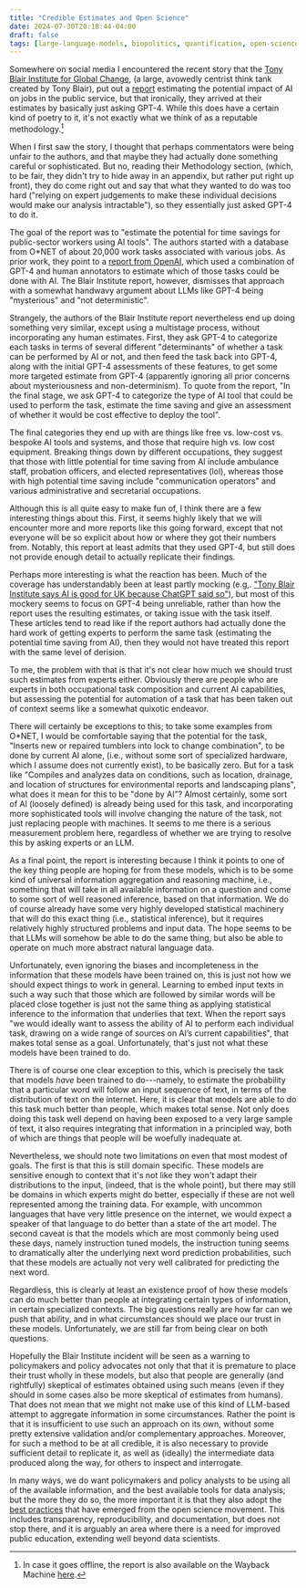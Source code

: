 ```yaml
---
title: "Credible Estimates and Open Science"
date: 2024-07-30T20:18:44-04:00
draft: false
tags: [large-language-models, biopolitics, quantification, open-science, openai]
---
```



Somewhere on social media I encountered the recent story that the [Tony Blair Institute for Global Change](https://www.institute.global/), (a large, avowedly centrist think tank created by Tony Blair), put out a [report](https://web.archive.org/web/20240709092248/https://assets.ctfassets.net/75ila1cntaeh/45YsrTDwevNRvsTsZ5dZGS/fc9805fa3a5a1de3c931d0446dcec239/Tony_Blair_Institute_for_Global_Change__The_Potential_Impact_of_AI_on_the_Public-Sector_Workforce__July_2024.pdf) estimating the potential impact of AI on jobs in the public service, but that ironically, they arrived at their estimates by basically just asking GPT-4. While this does have a certain kind of poetry to it, it's not exactly what we think of as a reputable methodology.[^1]

When I first saw the story, I thought that perhaps commentators were being unfair to the authors, and that maybe they had actually done something careful or sophisticated. But no, reading their Methodology section, (which, to be fair, they didn't try to hide away in an appendix, but rather put right up front), they do come right out and say that what they wanted to do was too hard ("relying on expert judgements to make these individual decisions would make our analysis intractable"), so they essentially just asked GPT-4 to do it.

The goal of the report was to "estimate the potential for time savings for public-sector workers using AI tools". The authors started with a database from O*NET of about 20,000 work tasks associated with various jobs. As prior work, they point to a [report from OpenAI](https://arxiv.org/pdf/2303.10130), which used a combination of GPT-4 and human annotators to estimate which of those tasks could be done with AI. The Blair Institute report, however, dismisses that approach with a somewhat handwavy argument about LLMs like GPT-4 being "mysterious" and "not deterministic".

Strangely, the authors of the Blair Institute report nevertheless end up doing something very similar, except using a multistage process, without incorporating any human estimates. First, they ask GPT-4 to categorize each tasks in terms of several different "determinants" of whether a task can be performed by AI or not, and then feed the task back into GPT-4, along with the initial GPT-4 assessments of these features, to get some more targeted estimate from GPT-4 (apparently ignoring all prior concerns about mysteriousness and non-determinism). To quote from the report, "In the final stage, we ask GPT-4 to categorize the type of AI tool that could be used to perform the task, estimate the time saving and give an assessment of whether it would be cost effective to deploy the tool".

The final categories they end up with are things like free vs. low-cost vs. bespoke AI tools and systems, and those that require high vs. low cost equipment. Breaking things down by different occupations, they suggest that those with little potential for time saving from AI include ambulance staff, probation officers, and elected representatives (lol), whereas those with high potential time saving include "communication operators" and various administrative and secretarial occupations.

Although this is all quite easy to make fun of, I think there are a few interesting things about this. First, it seems highly likely that we will encounter more and more reports like this going forward, except that not everyone will be so explicit about how or where they got their numbers from. Notably, this report at least admits that they used GPT-4, but still does not provide enough detail to actually replicate their findings.

Perhaps more interesting is what the reaction has been. Much of the coverage has understandably been at least partly mocking (e.g,. ["Tony Blair Institute says AI is good for UK because ChatGPT said so"](https://cointelegraph.com/news/tony-blair-institute-artificial-intelligence-ai-uk-chat-gpt-automation)), but most of this mockery seems to focus on GPT-4 being unreliable, rather than how the report uses the resulting estimates, or taking issue with the task itself.  These articles tend to read like if the report authors had actually done the hard work of getting experts to perform the same task (estimating the potential time saving from AI), then they would not have treated this report with the same level of derision.

To me, the problem with that is that it's not clear how much we should trust such estimates from experts either. Obviously there are people who are experts in both occupational task composition and current AI capabilities, but assessing the potential for automation of a task that has been taken out of context seems like a somewhat quixotic endeavor.

There will certainly be exceptions to this; to take some examples from O*NET, I would be comfortable saying that the potential for the task, "Inserts new or repaired tumblers into lock to change combination", to be done by current AI alone, (i.e., without some sort of specialized hardware, which I assume does not currently exist), to be basically zero. But for a task like "Compiles and analyzes data on conditions, such as location, drainage, and location of structures for environmental reports and landscaping plans", what does it mean for this to be "done by AI"? Almost certainly, some sort of AI (loosely defined) is already being used for this task, and incorporating more sophisticated tools will involve changing the nature of the task, not just replacing people with machines. It seems to me there is a serious measurement problem here, regardless of whether we are trying to resolve this by asking experts or an LLM.

As a final point, the report is interesting because I think it points to one of the key thing people are hoping for from these models, which is to be some kind of universal information aggregation and reasoning machine, i.e., something that will take in all available information on a question and come to some sort of well reasoned inference, based on that information. We do of course already have some very highly developed statistical machinery that will do this exact thing (i.e., statistical inference), but it requires relatively highly structured problems and input data. The hope seems to be that LLMs will somehow be able to do the same thing, but also be able to operate on much more abstract natural language data.

Unfortunately, even ignoring the biases and incompleteness in the information that these models have been trained on, this is just not how we should expect things to work in general. Learning to embed input texts in such a way such that those which are followed by similar words will be placed close together is just not the same thing as applying statistical inference to the information that underlies that text. When the report says "we would ideally want to assess the ability of AI to perform each individual task, drawing on a wide range of sources on AI’s current capabilities", that makes total sense as a goal. Unfortunately, that's just not what these models have been trained to do.

There is of course one clear exception to this, which is precisely the task that models *have* been trained to do---namely, to estimate the probability that a particular word will follow an input sequence of text, in terms of the distribution of text on the internet. Here, it is clear that models are able to do this task much better than people, which makes total sense. Not only does doing this task well depend on having been exposed to a very large sample of text, it also requires integrating that information in a principled way, both of which are things that people will be woefully inadequate at.

Nevertheless, we should note two limitations on even that most modest of goals. The first is that this is still domain specific. These models are sensitive enough to context that it's not like they won't adapt their distributions to the input, (indeed, that is the whole point), but there may still be domains in which experts might do better, especially if these are not well represented among the training data. For example, with uncommon languages that have very little presence on the internet, we would expect a speaker of that language to do better than a state of the art model. The second caveat is that the models which are most commonly being used these days, namely instruction tuned models, the instruction tuning seems to dramatically alter the underlying next word prediction probabilities, such that these models are actually not very well calibrated for predicting the next word.

Regardless, this is clearly at least an existence proof of how these models can do much better than people at integrating certain types of information, in certain specialized contexts. The big questions really are how far can we push that ability, and in what circumstances should we place our trust in these models. Unfortunately, we are still far from being clear on both questions.

Hopefully the Blair Institute incident will be seen as a warning to policymakers and policy advocates not only that that it is premature to place their trust wholly in these models, but also that people are generally (and rightfully) skeptical of estimates obtained using such means (even if they should in some cases also be more skeptical of estimates from humans). That does not mean that we might not make use of this kind of LLM-based attempt to aggregate information in some circumstances. Rather the point is that it is insufficient to use such an approach on its own, without some pretty extensive validation and/or complementary approaches. Moreover, for such a method to be at all credible, it is also necessary to provide sufficient detail to replicate it, as well as (ideally) the intermediate data produced along the way, for others to inspect and interrogate.

In many ways, we do want policymakers and policy analysts to be using all of the available information, and the best available tools for data analysis; but the more they do so, the more important it is that they also adopt the [best practices](https://stanforddatascience.github.io/best-practices/index.html) that have emerged from the open science movement. This includes transparency, reproducibility, and documentation, but does not stop there, and it is arguably an area where there is a need for improved public education, extending well beyond data scientists.


[^1]: In case it goes offline, the report is also available on the Wayback Machine [here](https://web.archive.org/web/20240720131456/https://assets.ctfassets.net/75ila1cntaeh/5lQnxbf9GVYWmqdPuDgfla/72253fa2e00ee15b0887d2690891e42d/Tony_Blair_Institute_for_Global_Change__The_Potential_Impact_of_AI_on_the_Public-Sector_Workforce__July_2024.pdf).